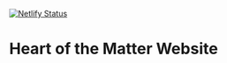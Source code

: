 [![Netlify Status](https://api.netlify.com/api/v1/badges/24d81978-eb47-4061-9105-b4e9c151d6b6/deploy-status)](https://app.netlify.com/sites/heartofthematter/deploys)

# Heart of the Matter Website